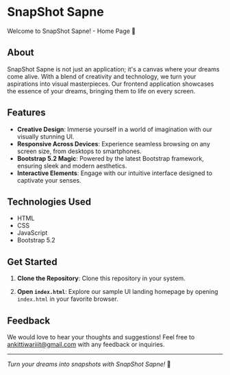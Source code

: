 # SnapShot Sapne

Welcome to SnapShot Sapne! - Home Page 🌟

## About

SnapShot Sapne is not just an application; it's a canvas where your dreams come alive. With a blend of creativity and technology, we turn your aspirations into visual masterpieces. Our frontend application showcases the essence of your dreams, bringing them to life on every screen.

## Features

- **Creative Design**: Immerse yourself in a world of imagination with our visually stunning UI.
- **Responsive Across Devices**: Experience seamless browsing on any screen size, from desktops to smartphones.
- **Bootstrap 5.2 Magic**: Powered by the latest Bootstrap framework, ensuring sleek and modern aesthetics.
- **Interactive Elements**: Engage with our intuitive interface designed to captivate your senses.

## Technologies Used

- HTML
- CSS
- JavaScript
- Bootstrap 5.2

## Get Started

1. **Clone the Repository**:
Clone this repository in your system.

2. **Open `index.html`**: 
Explore our sample UI landing homepage by opening `index.html` in your favorite browser.


## Feedback

We would love to hear your thoughts and suggestions! Feel free to [ankittiwariiit@gmail.com]() with any feedback or inquiries.

---

*Turn your dreams into snapshots with SnapShot Sapne!* 🚀

